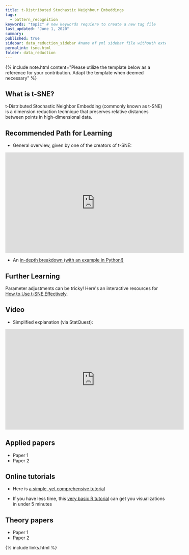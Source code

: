 ```yaml
---
title: t-Distributed Stochastic Neighbour Embeddings
tags:
  - pattern_recognition
keywords: "topic" # new keywords requiere to create a new tag file
last_updated: "June 1, 2020"
summary: 
published: true
sidebar: data_reduction_sidebar #name of yml sidebar file withouth extension
permalink: tsne.html
folder: data_reduction
---
```


{% include note.html content="Please utilize the template below as a reference for your contribution. Adapt the template when deemed necessary" %}

## What is t-SNE?

t-Distributed Stochastic Neighbor Embedding (commonly known as t-SNE) is a dimension reduction technique that preserves relative distances between points in high-dimensional data.


## Recommended Path for Learning

* General overview, given by one of the creators of t-SNE: 
<iframe width="560" height="315" src="https://www.youtube.com/embed/RJVL80Gg3lA" frameborder="0" allow="accelerometer; autoplay; clipboard-write; encrypted-media; gyroscope; picture-in-picture" allowfullscreen></iframe>

* An [in-depth breakdown (with an example in Python!)](https://towardsdatascience.com/an-introduction-to-t-sne-with-python-example-5a3a293108d1)


## Further Learning
Parameter adjustments can be tricky! Here's an interactive resources for [How to Use t-SNE Effectively](https://distill.pub/2016/misread-tsne/).

## Video

* Simplified explanation (via StatQuest): 
<iframe width="560" height="315" src="https://www.youtube.com/embed/NEaUSP4YerM" frameborder="0" allow="accelerometer; autoplay; clipboard-write; encrypted-media; gyroscope; picture-in-picture" allowfullscreen></iframe>

## Applied papers 

* Paper 1
* Paper 2

## Online tutorials

* Here is [a simple, yet comprehensive tutorial](https://www.datacamp.com/community/tutorials/introduction-t-sne)

* If you have less time, this [very basic R tutorial](https://www.r-bloggers.com/2019/05/quick-and-easy-t-sne-analysis-in-r/) can get you visualizations in under 5 minutes

## Theory papers 
* Paper 1
* Paper 2

{% include links.html %}
